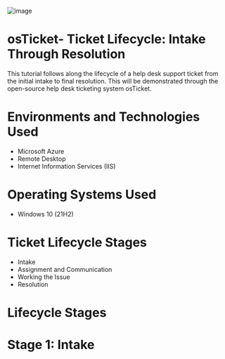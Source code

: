 ![image](https://github.com/user-attachments/assets/96741d84-29a8-4528-b59a-56bd57004853)
# osTicket- Ticket Lifecycle: Intake Through Resolution
This tutorial follows along the lifecycle of a help desk support ticket from the initial intake to final resolution. This will be demonstrated through the open-source help desk ticketing system osTicket.
# Environments and Technologies Used
+ Microsoft Azure
+ Remote Desktop
+ Internet Information Services (IIS)
# Operating Systems Used
+ Windows 10 (21H2)
# Ticket Lifecycle Stages
+ Intake
+ Assignment and Communication
+ Working the Issue
+ Resolution
# Lifecycle Stages
  # Stage 1: Intake
